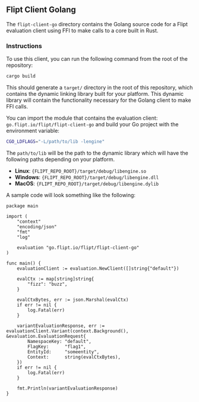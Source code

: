 ## Flipt Client Golang

The `flipt-client-go` directory contains the Golang source code for a Flipt evaluation client using FFI to make calls to a core built in Rust.

### Instructions

To use this client, you can run the following command from the root of the repository:

```bash
cargo build
```

This should generate a `target/` directory in the root of this repository, which contains the dynamic linking library built for your platform. This dynamic library will contain the functionality necessary for the Golang client to make FFI calls.

You can import the module that contains the evaluation client: `go.flipt.io/flipt/flipt-client-go` and build your Go project with the environment variable:

```bash
CGO_LDFLAGS="-L/path/to/lib -lengine"
```

The `path/to/lib` will be the path to the dynamic library which will have the following paths depending on your platform.

- **Linux**: `{FLIPT_REPO_ROOT}/target/debug/libengine.so`
- **Windows**: `{FLIPT_REPO_ROOT}/target/debug/libengine.dll`
- **MacOS**: `{FLIPT_REPO_ROOT}/target/debug/libengine.dylib`

A sample code will look something like the following:

```golang
package main

import (
	"context"
	"encoding/json"
	"fmt"
	"log"

	evaluation "go.flipt.io/flipt/flipt-client-go"
)

func main() {
	evaluationClient := evaluation.NewClient([]string{"default"})

	evalCtx := map[string]string{
		"fizz": "buzz",
	}

	evalCtxBytes, err := json.Marshal(evalCtx)
	if err != nil {
		log.Fatal(err)
	}

	variantEvaluationResponse, err := evaluationClient.Variant(context.Background(), &evaluation.EvaluationRequest{
		NamespaceKey: "default",
		FlagKey:      "flag1",
		EntityId:     "someentity",
		Context:      string(evalCtxBytes),
	})
	if err != nil {
		log.Fatal(err)
	}

	fmt.Println(variantEvaluationResponse)
}
```
